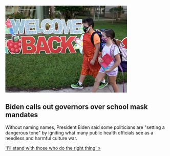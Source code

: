 
![Biden calls out governors over school mask mandates](./20210819112412.png)
## Biden calls out governors over school mask mandates

Without naming names, President Biden said some politicians are "setting a dangerous tone" by igniting what many public health officials see as a needless and harmful culture war.

['I'll stand with those who do the right thing' »](https://www.yahoo.com/news/biden-hits-gop-governors-over-school-mask-mandate-opposition-222919961.html)
